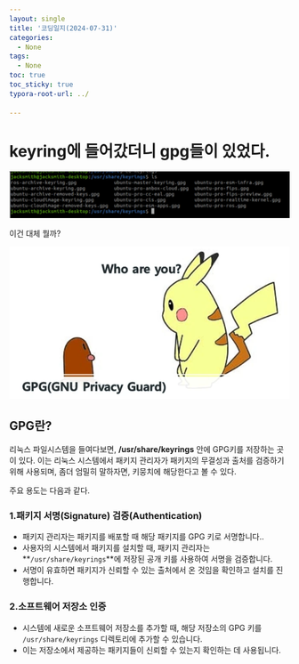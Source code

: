 ```yaml
---
layout: single
title: '코딩일지(2024-07-31)'
categories:
  - None
tags:
  - None
toc: true
toc_sticky: true
typora-root-url: ../

---
```








# keyring에 들어갔더니 gpg들이 있었다.

![brave_8mVxwyJ46p](/images/2024-07-31-codinglog(143)/brave_8mVxwyJ46p.webp)

이건 대체 뭘까?

![POWERPNT_2nzSw9v1jq](/images/2024-07-31-codinglog(143)/POWERPNT_2nzSw9v1jq.webp)

## GPG란?

리눅스 파일시스템을 들여다보면, **/usr/share/keyrings** 안에 GPG키를 저장하는 곳이 있다. 이는 리눅스 시스템에서 패키지 관리자가 패키지의 무결성과 출처를 검증하기 위해 사용되며, 좀더 엄밀히 말하자면, 키뭉치에 해당한다고 볼 수 있다.

주요 용도는 다음과 같다.

### 1.패키지 서명(Signature) 검증(Authentication)

- 패키지 관리자는 패키지를 배포할 때 해당 패키지를 GPG 키로 서명합니다..
- 사용자의 시스템에서 패키지를 설치할 때, 패키지 관리자는 **`/usr/share/keyrings`**에 저장된 공개 키를 사용하여 서명을 검증합니다.
- 서명이 유효하면 패키지가 신뢰할 수 있는 출처에서 온 것임을 확인하고 설치를 진행합니다.

### 2.소프트웨어 저장소 인증

- 시스템에 새로운 소프트웨어 저장소를 추가할 때, 해당 저장소의 GPG 키를 `/usr/share/keyrings` 디렉토리에 추가할 수 있습니다.
- 이는 저장소에서 제공하는 패키지들이 신뢰할 수 있는지 확인하는 데 사용됩니다.





